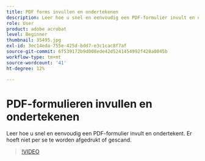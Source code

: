 ```yaml
---
title: PDF forms invullen en ondertekenen
description: Leer hoe u snel en eenvoudig een PDF-formulier invult en ondertekent
role: User
product: adobe acrobat
level: Beginner
thumbnail: 35495.jpg
exl-id: 3ec14eda-755e-425d-bdd7-e3c1cac8f7af
source-git-commit: 6f539172b9d008ede42d5241454992f428a0045b
workflow-type: tm+mt
source-wordcount: '41'
ht-degree: 12%

---
```


# PDF-formulieren invullen en ondertekenen

Leer hoe u snel en eenvoudig een PDF-formulier invult en ondertekent. Er hoeft niet per se te worden afgedrukt of gescand.

>[!VIDEO](https://video.tv.adobe.com/v/35495?hidetitle=true)
